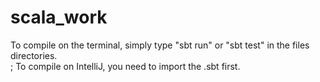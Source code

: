 # scala_work

To compile on the terminal, simply type "sbt run" or "sbt test" in the files directories.<br/>;
To compile on IntelliJ, you need to import the .sbt first.